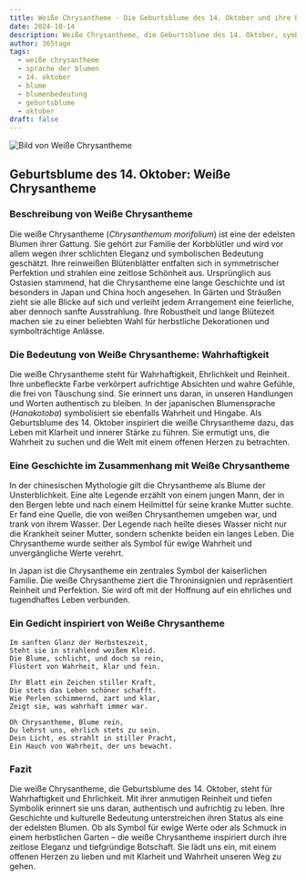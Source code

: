 ```yaml
---
title: Weiße Chrysantheme - Die Geburtsblume des 14. Oktober und ihre Bedeutung
date: 2024-10-14
description: Weiße Chrysantheme, die Geburtsblume des 14. Oktober, symbolisiert Wahrhaftigkeit. Erfahre mehr über ihre Geschichte, Bedeutung und Symbolik in der Sprache der Blumen.
author: 365tage
tags:
  - weiße chrysantheme
  - sprache der blumen
  - 14. oktober
  - blume
  - blumenbedeutung
  - geburtsblume
  - oktober
draft: false
---
```


![Bild von Weiße Chrysantheme](https://cdn.pixabay.com/photo/2022/08/17/15/21/flower-7392770_1280.jpg#center)


## Geburtsblume des 14. Oktober: Weiße Chrysantheme

### Beschreibung von Weiße Chrysantheme

Die weiße Chrysantheme (_Chrysanthemum morifolium_) ist eine der edelsten Blumen ihrer Gattung. Sie gehört zur Familie der Korbblütler und wird vor allem wegen ihrer schlichten Eleganz und symbolischen Bedeutung geschätzt. Ihre reinweißen Blütenblätter entfalten sich in symmetrischer Perfektion und strahlen eine zeitlose Schönheit aus. Ursprünglich aus Ostasien stammend, hat die Chrysantheme eine lange Geschichte und ist besonders in Japan und China hoch angesehen. In Gärten und Sträußen zieht sie alle Blicke auf sich und verleiht jedem Arrangement eine feierliche, aber dennoch sanfte Ausstrahlung. Ihre Robustheit und lange Blütezeit machen sie zu einer beliebten Wahl für herbstliche Dekorationen und symbolträchtige Anlässe.

### Die Bedeutung von Weiße Chrysantheme: Wahrhaftigkeit

Die weiße Chrysantheme steht für Wahrhaftigkeit, Ehrlichkeit und Reinheit. Ihre unbefleckte Farbe verkörpert aufrichtige Absichten und wahre Gefühle, die frei von Täuschung sind. Sie erinnert uns daran, in unseren Handlungen und Worten authentisch zu bleiben. In der japanischen Blumensprache (_Hanakotoba_) symbolisiert sie ebenfalls Wahrheit und Hingabe. Als Geburtsblume des 14. Oktober inspiriert die weiße Chrysantheme dazu, das Leben mit Klarheit und innerer Stärke zu führen. Sie ermutigt uns, die Wahrheit zu suchen und die Welt mit einem offenen Herzen zu betrachten.

### Eine Geschichte im Zusammenhang mit Weiße Chrysantheme

In der chinesischen Mythologie gilt die Chrysantheme als Blume der Unsterblichkeit. Eine alte Legende erzählt von einem jungen Mann, der in den Bergen lebte und nach einem Heilmittel für seine kranke Mutter suchte. Er fand eine Quelle, die von weißen Chrysanthemen umgeben war, und trank von ihrem Wasser. Der Legende nach heilte dieses Wasser nicht nur die Krankheit seiner Mutter, sondern schenkte beiden ein langes Leben. Die Chrysantheme wurde seither als Symbol für ewige Wahrheit und unvergängliche Werte verehrt.

In Japan ist die Chrysantheme ein zentrales Symbol der kaiserlichen Familie. Die weiße Chrysantheme ziert die Throninsignien und repräsentiert Reinheit und Perfektion. Sie wird oft mit der Hoffnung auf ein ehrliches und tugendhaftes Leben verbunden.

### Ein Gedicht inspiriert von Weiße Chrysantheme

```
Im sanften Glanz der Herbsteszeit,  
Steht sie in strahlend weißem Kleid.  
Die Blume, schlicht, und doch so rein,  
Flüstert von Wahrheit, klar und fein.  

Ihr Blatt ein Zeichen stiller Kraft,  
Die stets das Leben schöner schafft.  
Wie Perlen schimmernd, zart und klar,  
Zeigt sie, was wahrhaft immer war.  

Oh Chrysantheme, Blume rein,  
Du lehrst uns, ehrlich stets zu sein.  
Dein Licht, es strahlt in stiller Pracht,  
Ein Hauch von Wahrheit, der uns bewacht.  
```

### Fazit

Die weiße Chrysantheme, die Geburtsblume des 14. Oktober, steht für Wahrhaftigkeit und Ehrlichkeit. Mit ihrer anmutigen Reinheit und tiefen Symbolik erinnert sie uns daran, authentisch und aufrichtig zu leben. Ihre Geschichte und kulturelle Bedeutung unterstreichen ihren Status als eine der edelsten Blumen. Ob als Symbol für ewige Werte oder als Schmuck in einem herbstlichen Garten – die weiße Chrysantheme inspiriert durch ihre zeitlose Eleganz und tiefgründige Botschaft. Sie lädt uns ein, mit einem offenen Herzen zu lieben und mit Klarheit und Wahrheit unseren Weg zu gehen.